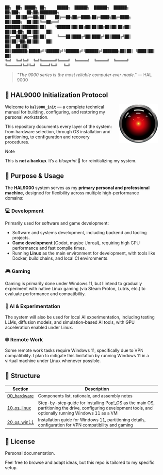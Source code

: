 ```
██╗  ██╗ █████╗ ██╗     █████╗  ██████╗  ██████╗  ██████╗         ██╗███╗   ██╗██╗████████╗
██║  ██║██╔══██╗██║    ██╔══██╗██╔═████╗██╔═████╗██╔═████╗        ██║████╗  ██║██║╚══██╔══╝
███████║███████║██║    ╚██████║██║██╔██║██║██╔██║██║██╔██║        ██║██╔██╗ ██║██║   ██║   
██╔══██║██╔══██║██║     ╚═══██║████╔╝██║████╔╝██║████╔╝██║        ██║██║╚██╗██║██║   ██║   
██║  ██║██║  ██║███████╗█████╔╝╚██████╔╝╚██████╔╝╚██████╔╝███████╗██║██║ ╚████║██║   ██║   
╚═╝  ╚═╝╚═╝  ╚═╝╚══════╝╚════╝  ╚═════╝  ╚═════╝  ╚═════╝ ╚══════╝╚═╝╚═╝  ╚═══╝╚═╝   ╚═╝
```
>_"The 9000 series is the most reliable computer ever made."_
> — HAL 9000

## 🧠 HAL9000 Initialization Protocol

<img src="hal9000.svg" alt="HAL 9000" width="180" align="right" style="margin-left: 15px; width: 128px; height:128px">

Welcome to **`hal9000_init`** — a complete technical manual for building, configuring, and restoring my personal workstation.

This repository documents every layer of the system:
from hardware selection, through OS installation and partitioning, to configuration and recovery procedures.

> [!NOTE]
> This is **not a backup**. It’s a _blueprint_ 📐 for reinitializing my system.

## 🎯 Purpose & Usage

The **HAL9000** system serves as my **primary personal and professional machine**, designed for flexibility across multiple high-performance domains:

### 💻 Development
Primarily used for software and game development:
- Software and systems development, including backend and tooling projects.
- **Game development** (Godot, maybe Unreal), requiring high GPU performance and fast compile times.
- Running **Linux** as the main environment for development, with tools like Docker, build chains, and local CI environments.

### 🎮 Gaming
Gaming is primarily done under Windows 11, but I intend to gradually experiment with native Linux gaming (via Steam Proton, Lutris, etc.) to evaluate performance and compatibility.

### 🧠 AI & Experimentation
The system will also be used for local AI experimentation, including testing LLMs, diffusion models, and simulation-based AI tools, with GPU acceleration enabled under Linux.

### 🌐 Remote Work
Some remote work tasks require Windows 11, specifically due to VPN compatibility.
I plan to mitigate this limitation by running Windows 11 in a virtual machine under Linux whenever possible.

## 🧱 Structure

| Section                                  | Description                                                                                                                                                |
|------------------------------------------|------------------------------------------------------------------------------------------------------------------------------------------------------------|
| [00_hardware](00_hardware/components.md) | Components list, rationale, and assembly notes                                                                                                             |
| [10_os_linux](10_os_linux/overview.md)   | Step-by-step guide for installing Pop!_OS as the main OS, partitioning the drive, configuring development tools, and optionally running Windows 11 as a VM |
| [20_os_win11](20_os_win11/overview.md)   | Installation guide for Windows 11, partitioning details, configuration for VPN compatibility and gaming                                                    |

## 📜 License

Personal documentation. 

Feel free to browse and adapt ideas, but this repo is tailored to my specific setup.
